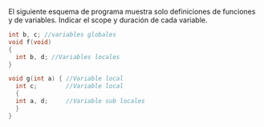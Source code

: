 El siguiente esquema de programa muestra solo definiciones de funciones y de variables.
Indicar el scope y duración de cada variable.


```c
int b, c; //variables globales
void f(void)
{
  int b, d; //Variables locales
}

void g(int a) { //Variable local
  int c;        //Variable local
  {
  int a, d;     //Variable sub locales
  }
}
```